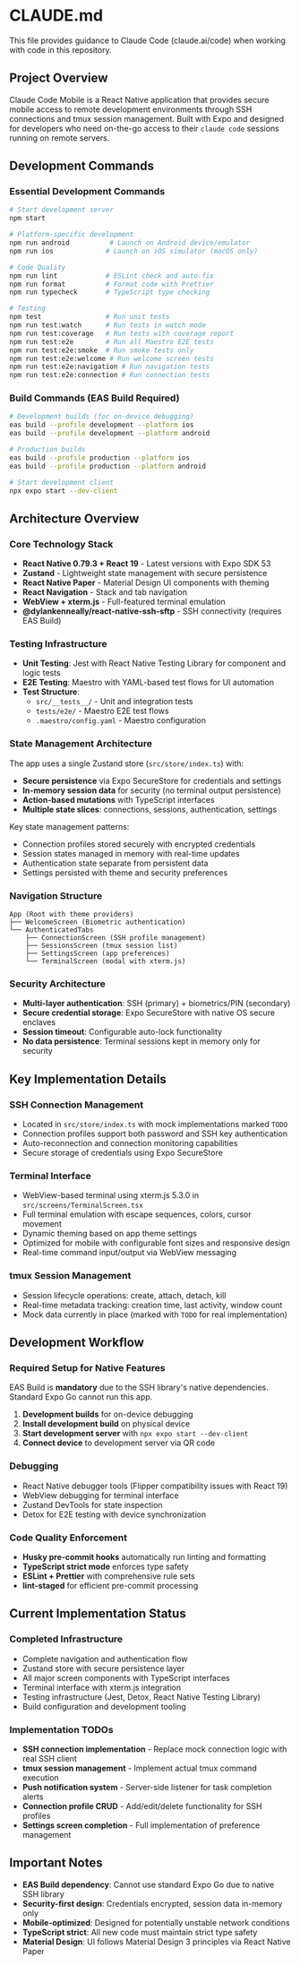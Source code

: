 # CLAUDE.md

This file provides guidance to Claude Code (claude.ai/code) when working with code in this repository.

## Project Overview

Claude Code Mobile is a React Native application that provides secure mobile access to remote development environments through SSH connections and tmux session management. Built with Expo and designed for developers who need on-the-go access to their `claude code` sessions running on remote servers.

## Development Commands

### Essential Development Commands
```bash
# Start development server
npm start

# Platform-specific development
npm run android          # Launch on Android device/emulator
npm run ios             # Launch on iOS simulator (macOS only)

# Code Quality
npm run lint            # ESLint check and auto-fix
npm run format          # Format code with Prettier
npm run typecheck       # TypeScript type checking

# Testing
npm test                # Run unit tests
npm run test:watch      # Run tests in watch mode
npm run test:coverage   # Run tests with coverage report
npm run test:e2e        # Run all Maestro E2E tests
npm run test:e2e:smoke  # Run smoke tests only
npm run test:e2e:welcome # Run welcome screen tests
npm run test:e2e:navigation # Run navigation tests
npm run test:e2e:connection # Run connection tests
```

### Build Commands (EAS Build Required)
```bash
# Development builds (for on-device debugging)
eas build --profile development --platform ios
eas build --profile development --platform android

# Production builds
eas build --profile production --platform ios
eas build --profile production --platform android

# Start development client
npx expo start --dev-client
```

## Architecture Overview

### Core Technology Stack
- **React Native 0.79.3 + React 19** - Latest versions with Expo SDK 53
- **Zustand** - Lightweight state management with secure persistence
- **React Native Paper** - Material Design UI components with theming
- **React Navigation** - Stack and tab navigation
- **WebView + xterm.js** - Full-featured terminal emulation
- **@dylankenneally/react-native-ssh-sftp** - SSH connectivity (requires EAS Build)

### Testing Infrastructure
- **Unit Testing**: Jest with React Native Testing Library for component and logic tests
- **E2E Testing**: Maestro with YAML-based test flows for UI automation
- **Test Structure**:
  - `src/__tests__/` - Unit and integration tests
  - `tests/e2e/` - Maestro E2E test flows
  - `.maestro/config.yaml` - Maestro configuration

### State Management Architecture
The app uses a single Zustand store (`src/store/index.ts`) with:
- **Secure persistence** via Expo SecureStore for credentials and settings
- **In-memory session data** for security (no terminal output persistence)
- **Action-based mutations** with TypeScript interfaces
- **Multiple state slices**: connections, sessions, authentication, settings

Key state management patterns:
- Connection profiles stored securely with encrypted credentials
- Session states managed in memory with real-time updates
- Authentication state separate from persistent data
- Settings persisted with theme and security preferences

### Navigation Structure
```
App (Root with theme providers)
├── WelcomeScreen (Biometric authentication)
└── AuthenticatedTabs
    ├── ConnectionScreen (SSH profile management)
    ├── SessionsScreen (tmux session list)
    ├── SettingsScreen (app preferences)
    └── TerminalScreen (modal with xterm.js)
```

### Security Architecture
- **Multi-layer authentication**: SSH (primary) + biometrics/PIN (secondary)
- **Secure credential storage**: Expo SecureStore with native OS secure enclaves
- **Session timeout**: Configurable auto-lock functionality
- **No data persistence**: Terminal sessions kept in memory only for security

## Key Implementation Details

### SSH Connection Management
- Located in `src/store/index.ts` with mock implementations marked `TODO`
- Connection profiles support both password and SSH key authentication
- Auto-reconnection and connection monitoring capabilities
- Secure storage of credentials using Expo SecureStore

### Terminal Interface
- WebView-based terminal using xterm.js 5.3.0 in `src/screens/TerminalScreen.tsx`
- Full terminal emulation with escape sequences, colors, cursor movement
- Dynamic theming based on app theme settings
- Optimized for mobile with configurable font sizes and responsive design
- Real-time command input/output via WebView messaging

### tmux Session Management
- Session lifecycle operations: create, attach, detach, kill
- Real-time metadata tracking: creation time, last activity, window count
- Mock data currently in place (marked with `TODO` for real implementation)

## Development Workflow

### Required Setup for Native Features
EAS Build is **mandatory** due to the SSH library's native dependencies. Standard Expo Go cannot run this app.

1. **Development builds** for on-device debugging
2. **Install development build** on physical device
3. **Start development server** with `npx expo start --dev-client`
4. **Connect device** to development server via QR code

### Debugging
- React Native debugger tools (Flipper compatibility issues with React 19)
- WebView debugging for terminal interface
- Zustand DevTools for state inspection
- Detox for E2E testing with device synchronization

### Code Quality Enforcement
- **Husky pre-commit hooks** automatically run linting and formatting
- **TypeScript strict mode** enforces type safety
- **ESLint + Prettier** with comprehensive rule sets
- **lint-staged** for efficient pre-commit processing

## Current Implementation Status

### Completed Infrastructure
- Complete navigation and authentication flow
- Zustand store with secure persistence layer
- All major screen components with TypeScript interfaces
- Terminal interface with xterm.js integration
- Testing infrastructure (Jest, Detox, React Native Testing Library)
- Build configuration and development tooling

### Implementation TODOs
- **SSH connection implementation** - Replace mock connection logic with real SSH client
- **tmux session management** - Implement actual tmux command execution
- **Push notification system** - Server-side listener for task completion alerts
- **Connection profile CRUD** - Add/edit/delete functionality for SSH profiles
- **Settings screen completion** - Full implementation of preference management

## Important Notes

- **EAS Build dependency**: Cannot use standard Expo Go due to native SSH library
- **Security-first design**: Credentials encrypted, session data in-memory only
- **Mobile-optimized**: Designed for potentially unstable network conditions
- **TypeScript strict**: All new code must maintain strict type safety
- **Material Design**: UI follows Material Design 3 principles via React Native Paper